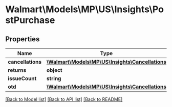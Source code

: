# Walmart\Models\MP\US\Insights\PostPurchase

## Properties

Name | Type | Description | Notes
------------ | ------------- | ------------- | -------------
**cancellations** | [**\Walmart\Models\MP\US\Insights\Cancellations**](Cancellations.md) |  | [optional]
**returns** | **object** |  | [optional]
**issueCount** | **string** |  | [optional]
**otd** | [**\Walmart\Models\MP\US\Insights\Cancellations**](Cancellations.md) |  | [optional]


[[Back to Model list]](./) [[Back to API list]](../../../../../README.md#supported-apis) [[Back to README]](../../../../../README.md)
